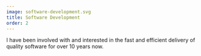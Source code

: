 ```yaml
---
image: software-development.svg
title: Software Development
order: 2
---
```

I have been involved with and interested in the fast and efficient delivery of quality software for over 10 years now.